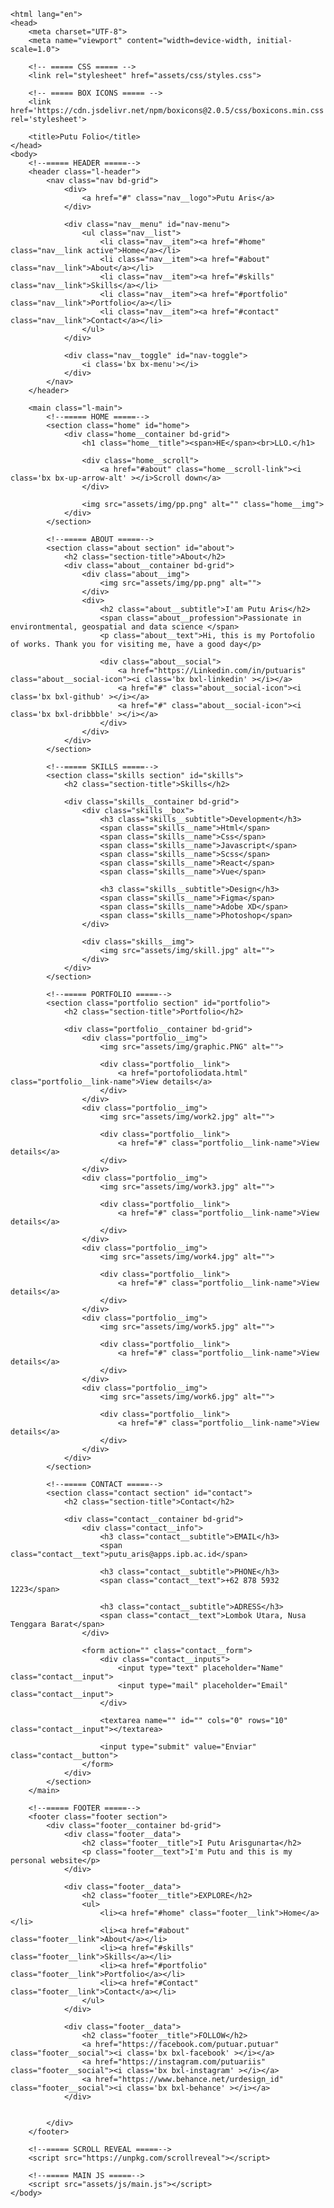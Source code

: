 <!DOCTYPE html>
    <html lang="en">
    <head>
        <meta charset="UTF-8">
        <meta name="viewport" content="width=device-width, initial-scale=1.0">

        <!-- ===== CSS ===== -->
        <link rel="stylesheet" href="assets/css/styles.css">

        <!-- ===== BOX ICONS ===== -->
        <link href='https://cdn.jsdelivr.net/npm/boxicons@2.0.5/css/boxicons.min.css' rel='stylesheet'>

        <title>Putu Folio</title>
    </head>
    <body>
        <!--===== HEADER =====-->
        <header class="l-header">
            <nav class="nav bd-grid">
                <div>
                    <a href="#" class="nav__logo">Putu Aris</a>
                </div>

                <div class="nav__menu" id="nav-menu">
                    <ul class="nav__list">
                        <li class="nav__item"><a href="#home" class="nav__link active">Home</a></li>
                        <li class="nav__item"><a href="#about" class="nav__link">About</a></li>
                        <li class="nav__item"><a href="#skills" class="nav__link">Skills</a></li>
                        <li class="nav__item"><a href="#portfolio" class="nav__link">Portfolio</a></li>
                        <li class="nav__item"><a href="#contact" class="nav__link">Contact</a></li>
                    </ul>
                </div>

                <div class="nav__toggle" id="nav-toggle">
                    <i class='bx bx-menu'></i>
                </div>
            </nav>
        </header>

        <main class="l-main">
            <!--===== HOME =====-->
            <section class="home" id="home">
                <div class="home__container bd-grid">
                    <h1 class="home__title"><span>HE</span><br>LLO.</h1>

                    <div class="home__scroll">
                        <a href="#about" class="home__scroll-link"><i class='bx bx-up-arrow-alt' ></i>Scroll down</a>
                    </div>

                    <img src="assets/img/pp.png" alt="" class="home__img">
                </div>
            </section>
            
            <!--===== ABOUT =====-->
            <section class="about section" id="about">
                <h2 class="section-title">About</h2>
                <div class="about__container bd-grid">
                    <div class="about__img">
                        <img src="assets/img/pp.png" alt="">
                    </div>  
                    <div>
                        <h2 class="about__subtitle">I'am Putu Aris</h2>
                        <span class="about__profession">Passionate in environtmental, geospatial and data science </span>
                        <p class="about__text">Hi, this is my Portofolio of works. Thank you for visiting me, have a good day</p>

                        <div class="about__social">
                            <a href="https://Linkedin.com/in/putuaris" class="about__social-icon"><i class='bx bxl-linkedin' ></i></a>
                            <a href="#" class="about__social-icon"><i class='bx bxl-github' ></i></a>
                            <a href="#" class="about__social-icon"><i class='bx bxl-dribbble' ></i></a>
                        </div>
                    </div>
                </div>
            </section>

            <!--===== SKILLS =====-->
            <section class="skills section" id="skills">
                <h2 class="section-title">Skills</h2>

                <div class="skills__container bd-grid">
                    <div class="skills__box">
                        <h3 class="skills__subtitle">Development</h3>
                        <span class="skills__name">Html</span>
                        <span class="skills__name">Css</span>
                        <span class="skills__name">Javascript</span>
                        <span class="skills__name">Scss</span>
                        <span class="skills__name">React</span>
                        <span class="skills__name">Vue</span>
                        
                        <h3 class="skills__subtitle">Design</h3>
                        <span class="skills__name">Figma</span>
                        <span class="skills__name">Adobe XD</span>
                        <span class="skills__name">Photoshop</span>
                    </div>

                    <div class="skills__img">
                        <img src="assets/img/skill.jpg" alt="">
                    </div>
                </div>
            </section>

            <!--===== PORTFOLIO =====-->
            <section class="portfolio section" id="portfolio">
                <h2 class="section-title">Portfolio</h2>

                <div class="portfolio__container bd-grid">
                    <div class="portfolio__img">
                        <img src="assets/img/graphic.PNG" alt="">

                        <div class="portfolio__link">
                            <a href="portofoliodata.html" class="portfolio__link-name">View details</a>
                        </div>
                    </div>
                    <div class="portfolio__img">
                        <img src="assets/img/work2.jpg" alt="">

                        <div class="portfolio__link">
                            <a href="#" class="portfolio__link-name">View details</a>
                        </div>
                    </div>
                    <div class="portfolio__img">
                        <img src="assets/img/work3.jpg" alt="">

                        <div class="portfolio__link">
                            <a href="#" class="portfolio__link-name">View details</a>
                        </div>
                    </div>
                    <div class="portfolio__img">
                        <img src="assets/img/work4.jpg" alt="">

                        <div class="portfolio__link">
                            <a href="#" class="portfolio__link-name">View details</a>
                        </div>
                    </div>
                    <div class="portfolio__img">
                        <img src="assets/img/work5.jpg" alt="">

                        <div class="portfolio__link">
                            <a href="#" class="portfolio__link-name">View details</a>
                        </div>
                    </div>
                    <div class="portfolio__img">
                        <img src="assets/img/work6.jpg" alt="">

                        <div class="portfolio__link">
                            <a href="#" class="portfolio__link-name">View details</a>
                        </div>
                    </div>
                </div>
            </section>

            <!--===== CONTACT =====-->
            <section class="contact section" id="contact">
                <h2 class="section-title">Contact</h2>

                <div class="contact__container bd-grid">
                    <div class="contact__info">
                        <h3 class="contact__subtitle">EMAIL</h3>
                        <span class="contact__text">putu_aris@apps.ipb.ac.id</span>

                        <h3 class="contact__subtitle">PHONE</h3>
                        <span class="contact__text">+62 878 5932 1223</span>

                        <h3 class="contact__subtitle">ADRESS</h3>
                        <span class="contact__text">Lombok Utara, Nusa Tenggara Barat</span>
                    </div>

                    <form action="" class="contact__form">
                        <div class="contact__inputs">
                            <input type="text" placeholder="Name" class="contact__input">
                            <input type="mail" placeholder="Email" class="contact__input">
                        </div>

                        <textarea name="" id="" cols="0" rows="10" class="contact__input"></textarea>

                        <input type="submit" value="Enviar" class="contact__button">
                    </form>
                </div>
            </section>
        </main>

        <!--===== FOOTER =====-->
        <footer class="footer section">
            <div class="footer__container bd-grid">
                <div class="footer__data">
                    <h2 class="footer__title">I Putu Arisgunarta</h2>
                    <p class="footer__text">I'm Putu and this is my personal website</p>
                </div>

                <div class="footer__data">
                    <h2 class="footer__title">EXPLORE</h2>
                    <ul>
                        <li><a href="#home" class="footer__link">Home</a></li>
                        <li><a href="#about" class="footer__link">About</a></li>
                        <li><a href="#skills" class="footer__link">Skills</a></li>
                        <li><a href="#portfolio" class="footer__link">Portfolio</a></li>
                        <li><a href="#Contact" class="footer__link">Contact</a></li>
                    </ul>
                </div>
                
                <div class="footer__data">
                    <h2 class="footer__title">FOLLOW</h2>
                    <a href="https://facebook.com/putuar.putuar" class="footer__social"><i class='bx bxl-facebook' ></i></a>
                    <a href="https://instagram.com/putuariis" class="footer__social"><i class='bx bxl-instagram' ></i></a>
                    <a href="https://www.behance.net/urdesign_id" class="footer__social"><i class='bx bxl-behance' ></i></a>
                </div>


            </div>
        </footer>

        <!--===== SCROLL REVEAL =====-->
        <script src="https://unpkg.com/scrollreveal"></script>

        <!--===== MAIN JS =====-->
        <script src="assets/js/main.js"></script>
    </body>
</html>
